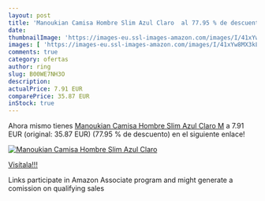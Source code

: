 ```yaml
---
layout: post
title: 'Manoukian Camisa Hombre Slim Azul Claro  al 77.95 % de descuento'
date: 
thumbnailImage: 'https://images-eu.ssl-images-amazon.com/images/I/41xYw8MX3kL._SL200_.jpg'
images: [ 'https://images-eu.ssl-images-amazon.com/images/I/41xYw8MX3kL._SL200_.jpg' ]
comments: true
category: ofertas
author: ring
slug: B00WE7NH3O
description:
actualPrice: 7.91 EUR
comparePrice: 35.87 EUR
inStock: true
---
```


Ahora mismo tienes [Manoukian Camisa Hombre Slim Azul Claro M](https://www.amazon.es/dp/B00WE7NH3O/?tag=tolees-21) a 7.91 EUR (original: 35.87 EUR) (77.95 %  de descuento) en el siguiente enlace!

[![Manoukian Camisa Hombre Slim Azul Claro ](https://images-eu.ssl-images-amazon.com/images/I/41xYw8MX3kL._SL200_.jpg)](https://www.amazon.es/dp/B00WE7NH3O/?tag=tolees-21)

[Visítala!!!](https://www.amazon.es/dp/B00WE7NH3O/?tag=tolees-21)

Links participate in Amazon Associate program and might generate a comission on qualifying sales
